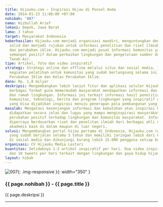 ```yaml
---
title: Hijauku.com – Inspirasi Hijau di Ponsel Anda
date: 2014-01-23 11:08:00 +07:00
nohibah: '007'
nama: Hizbullah Arief
lokasi: Depok, Jawa Barat
lama: 3 tahun
target: Masyarakat Indonesia
keberhasilan: Hijauku.com menjadi organisasi mandiri, menguntungkan dengan tim yang
  solid dan menjadi rujukan untuk informasi penelitian dan riset ilmiah mengenai lingkungan
  dan perubahan iklim. Hijauku.com menjadi pusat informasi komunitas yang membawa
  semangat positif dalam perbaikan lingkungan dan pengelolaan sumber daya alam di
  Tanah Air.
tipe: Artikel, foto dan video inspiratif
strategi: Strategi online dan offline melalui situs dan sosial media, juga melalui
  kegiatan pelatihan untuk komunitas yang sudah berlangsung selama ini yaitu Pelatihan
  Perubahan Iklim dan Kelas Perubahan Iklim.
dana: Rp. 1,8 milyar
deskripsi: Mengembangkan lebih lanjut fitur dan aplikasi seluler Hijaukudotcom untuk
  berbagai format guna memermudah masyarakat mendapatkan informasi dan inspirasi hijau
  dan ramah lingkungan. Informasi ini terkait informasi hasil penelitian, informasi
  komunitas, teknologi, berita dan program lingkungan yang inspiratif di masyarakat
  yang bisa dijadikan inspirasi menuju penerapan pola pembangunan yang berkelanjutan.
masalah: Mengatasi kesenjangan informasi dan kebutuhan atas inspirasi hijau yang bisa
  didapatkan secara jelas dan lugas yang mampu menginspirasi masyarakat untuk melakukan
  perubahan positif terhadap lingkungan dan komunitas masyarakat. Informasi yang bisa
  dipercaya berdasarkan riset dan penelitan ilmiah dari berbagai ahli dan sumber-sumber
  akademis baik di dalam maupun di luar negeri.
solusi: Mengembangkan portal hijau pertama di Indonesia, Hijauku.com (www.hijauku.com)
  yang sudah berjalan selama 3 tahun dan memiliki jaringan lebih dari 60.000 orang
  di sosial media dan dikunjungi kurang lebih 15.000 pengguna setiap bulannya.
organisasi: CV Hijauku Media Lestari
kuantitas: Setidaknya 1-2 artikel inspiratif per hari. Dua video inspiratif per bulan
  dan 10 tweets per hari terkait dengan lingkungan dan gaya hidup hijau
layout: hibah
---
```


![007](/static/img/hibahcms/007.png){: .img-responsive }{: width="350" }

### {{ page.nohibah }} - {{ page.title }}

{{ page.deskripsi }}

---
